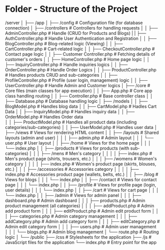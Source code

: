 # Folder - Structure of the Project
/server
│
├── /app
│   ├── /config                        # Configuration file (for database connection)
│   ├── /controllers                   # Controllers for handling requests
│   │   ├── AdminController.php        # Handle (CRUD for Products and Blogs)
|   |   ├── AuthController.php         # Handle User Authentication and Registration
│   │   ├── BlogController.php         # Blog-related logic (Viewing)
│   │   ├── CartController.php         # Cart-related logic
│   │   ├── CheckoutController.php     # Contact page logic
│   │   ├── Customer Controller.php    # Fetching details of customer's orders
│   │   ├── HomeController.php         # Home page logic
│   │   ├── InquiryController.php      # Handle inquiries logics
│   │   ├── OrderController.php        # Handle Order Logics
│   │   ├── ProductController.php      # Handles products CRUD and sub-categories
│   │   ├── ProfileController.php      # Profile (user login, management) logic
│   │   ├── UserController.php         # Handle Admin and Customer logics
│   ├── /core                          # Core files (main classes for app execution)
│   │   ├── App.php                    # Core app class handling routing
│   │   ├── Controller.php             # Base controller class
│   │   ├── Database.php               # Database handling logic
│   ├── /models
│   │   ├── BlogModel.php              # Handles blog data
│   │   ├── CartModel.php              # Hadles Cart Data
│   │   ├── InquiryModel.php           # Handles inquiry data
│   │   ├── OrderModel.php             # Handles Order data            
│   │   ├── ProductModel.php           # Handles all product data (including categories/sub-categories)
│   │   ├── UserModel.php              # Handles user data
│   ├── /views                         # Views for rendering HTML content
│   │   ├── /layouts                   # Shared layouts (admin and user)
│   │   │   ├── admin.php              # Admin layout
│   │   │   └── user.php               # User layout
│   │   ├── /home                      # Views for the home page
│   │   │   └── index.php
│   │   ├── /products                  # Views for products (with sub-categories)
│   │   │   ├── /mens                  # Men's category
│   │   │   │   ├── index.php          # Men's product page (shirts, trousers, etc.)
│   │   │   ├── /womens                # Women's category
│   │   │   │   ├── index.php          # Women's product page (skirts, blouses, etc.)
│   │   │   ├── /accessories           # Accessories category
│   │   │   │   ├── index.php          # Accessories product page (wallets, belts, etc.)
│   │   ├── /blog                      # Views for blogs
│   │   │   └── index.php
│   │   ├── /contact                   # Views for contact page
│   │   │   └── index.php
│   │   ├── /profile                   # Views for profile page (login, user details)
│   │   │   └── index.php
│   │   ├── /cart                      # Views for cart page
│   │   │   └── index.php
│   │   ├── /admin                     # Views for admin panel
│   │   │   ├── dashboard.php          # Admin dashboard
│   │   │   ├── products.php           # Admin product management (all categories)
│   │   │   ├── addProduct.php         # Admin add product form
│   │   │   ├── editProduct.php        # Admin edit product form
│   │   │   ├── categories.php         # Admin category management
│   │   │   ├── addCategory.php        # Admin add category form
│   │   │   ├── editCategory.php       # Admin edit category form
│   │   │   ├── users.php              # Admin user management
│   │   │   └── blogs.php              # Admin blog management
│   └── route.php                      # Routing logic
│
└── /public
    ├── /css                           # Stylesheets for the application
    ├── /js                            # JavaScript files for the application
    └── index.php                      # Entry point for the app

